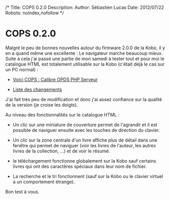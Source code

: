 /*
Title: COPS 0.2.0
Description: 
Author: Sébastien Lucas
Date: 2012/07/22
Robots: noindex,nofollow
*/
# COPS 0.2.0

Malgré le peu de bonnes nouvelles autour du firmware 2.0.0 de la Kobo, il y en a quand même une excellente : Le navigateur marche beaucoup mieux. Suite à cela j'ai passé une partie de mon samedi à tester tout et pour moi le catalogue HTML est totalement utilisable sur la Kobo (c'était déjà le cas sur un PC normal) : 

*	[Voici COPS : Calibre OPDS PHP Serveur](fr/oss/calibre-opds-php-server)

*	[Liste des changements](fr/oss/calibre-opds-php-server-changelog)

J'ai fait très peu de modification et donc j'ai assez confiance sur la qualité de la version (je croise les doigts).

Au niveau des fonctionnalités sur le catalogue HTML : 

*	Un clic sur une miniature de couverture permet de l'agrandir et il est possible de naviguer ensuite avec les touches de direction du clavier.

*	Un clic sur la zone centrale d'un livre affiche plus de détail dans une fenêtre qui permet de naviguer (voir les livres de l'auteur, les autres livres de la collection, ...) et de voir le résumé.

*	le téléchargement fonctionne globalement sur la Kobo sauf certains livres qui ont des caractères spéciaux dans leur nom de fichier.

*	La recherche et le tri fonctionnent (sauf sur la Kobo ou le clavier virtuel a un comportement étrange). 
 
Bon test à vous.



